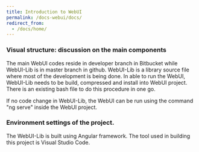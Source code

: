 ```yaml
---
title: Introduction to WebUI
permalink: /docs-webui/docs/
redirect_from:
  - /docs/home/
---
```


### Visual structure: discussion on the main components

The main WebUI codes reside in developer branch in Bitbucket while WebUI-Lib is in master branch in github. WebUI-Lib is a library source file where most of the development is being done. In able to run the WebUI, WebUI-Lib needs to be build, compressed and install into WebUI project. There is an existing bash file to do this procedure in one go.

If no code change in WebUI-Lib, the WebUI can be run using the command "ng serve" inside the WebUI project.


### Environment settings of the project.

The WebUI-Lib is built using Angular framework. The tool used in building this project is Visual Studio Code.
